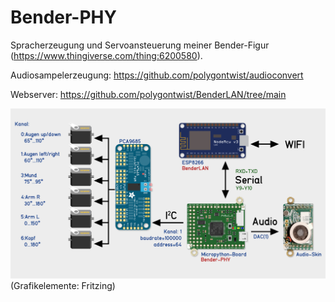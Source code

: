 # Bender-PHY
Spracherzeugung und Servoansteuerung meiner Bender-Figur (https://www.thingiverse.com/thing:6200580).

Audiosampelerzeugung: https://github.com/polygontwist/audioconvert

Webserver: https://github.com/polygontwist/BenderLAN/tree/main

![Übersicht](https://github.com/polygontwist/Bender-PHY/blob/main/uebersicht.jpg)
(Grafikelemente: Fritzing)
